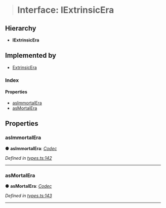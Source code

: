 > # Interface: IExtrinsicEra

## Hierarchy

* **IExtrinsicEra**

## Implemented by

* [ExtrinsicEra](../classes/_type_extrinsicera_.extrinsicera.md)

### Index

#### Properties

* [asImmortalEra](_types_.iextrinsicera.md#asimmortalera)
* [asMortalEra](_types_.iextrinsicera.md#asmortalera)

## Properties

###  asImmortalEra

● **asImmortalEra**: *[Codec](_types_.codec.md)*

*Defined in [types.ts:142](https://github.com/polkadot-js/api/blob/66d96d3/packages/types/src/types.ts#L142)*

___

###  asMortalEra

● **asMortalEra**: *[Codec](_types_.codec.md)*

*Defined in [types.ts:143](https://github.com/polkadot-js/api/blob/66d96d3/packages/types/src/types.ts#L143)*

___